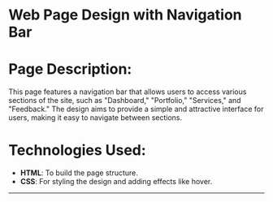 # Web Page Design with Navigation Bar  

# Page Description:  
This page features a navigation bar that allows users to access various sections of the site, such as "Dashboard," "Portfolio," "Services," and "Feedback." The design aims to provide a simple and attractive interface for users, making it easy to navigate between sections.

# Technologies Used: 
- **HTML**: To build the page structure.  
- **CSS**: For styling the design and adding effects like hover.

---
